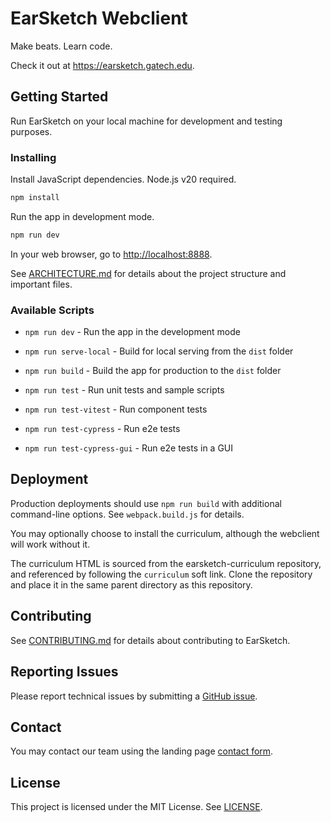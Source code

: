 # EarSketch Webclient

Make beats. Learn code.

Check it out at https://earsketch.gatech.edu.

## Getting Started

Run EarSketch on your local machine for development and testing purposes.

### Installing

Install JavaScript dependencies. Node.js v20 required.

```bash
npm install
```

Run the app in development mode.

```bash
npm run dev
```

In your web browser, go to [http://localhost:8888](http://localhost:8888).

See [ARCHITECTURE.md](ARCHITECTURE.md) for details about the project structure and important files.

### Available Scripts

- `npm run dev` - Run the app in the development mode

- `npm run serve-local` - Build for local serving from the `dist` folder

- `npm run build` - Build the app for production to the `dist` folder

- `npm run test` - Run unit tests and sample scripts

- `npm run test-vitest` - Run component tests

- `npm run test-cypress` - Run e2e tests

- `npm run test-cypress-gui` - Run e2e tests in a GUI

## Deployment

Production deployments should use `npm run build` with additional command-line options. See `webpack.build.js` for details.

You may optionally choose to install the curriculum, although the webclient will work without it.

The curriculum HTML is sourced from the earsketch-curriculum repository, and referenced by following the `curriculum` soft link. Clone the repository and place it in the same parent directory as this repository.

## Contributing

See [CONTRIBUTING.md](CONTRIBUTING.md) for details about contributing to EarSketch.

## Reporting Issues

Please report technical issues by submitting a [GitHub issue](https://github.com/earsketch/earsketch-webclient/issues).

## Contact

You may contact our team using the landing page [contact form](https://earsketch.gatech.edu/landing/#/contact).

## License

This project is licensed under the MIT License. See [LICENSE](LICENSE).
